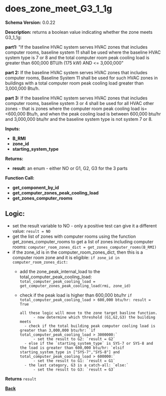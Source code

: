 # does_zone_meet_G3_1_1g
**Schema Version:** 0.0.22  

**Description:** returns a boolean value indicating whether the zone meets G3_1_1g:
 
**part1:** "If the baseline HVAC system serves HVAC zones that includes computer rooms,  baseline system 11 shall be used where the baseline HVAC system type is 7 or 8 and the total computer room peak cooling load is greater than 600,000 BTU/h (175 kW) AND <= 3,000,000"

**part 2:** If the baseline HVAC system serves HVAC zones that includes computer rooms,  Baseline System 11 shall be used for such HVAC zones in buildings with a total computer room peak cooling load greater than 3,000,000 Btu/h.

**part 3:** If the baseline HVAC system serves HVAC zones that includes computer rooms,  baseline system 3 or 4 shall be used for all HVAC other zones - that is zones where the computer room peak cooling load is= <600,000 Btu/h, and when the peak cooling load is between 600,000 btu/hr and 3,000,000 btu/hr and the baseline system type is not system 7 or 8.

**Inputs:** 
- **B_RMI**
- **zone_id**
- **starting_system_type**

**Returns:**  
- **result**: an enum - either NO or G1, G2, G3 for the 3 parts

**Function Call:**
- **get_component_by_id**
- **get_computer_zones_peak_cooling_load**
- **get_zones_computer_rooms**

## Logic:
- set the result variable to NO - only a positive test can give it a different value: `result = NO`
- get the list of zones with computer rooms using the function get_zones_computer_rooms to get a list of zones including computer rooms: `computer_room_zones_dict = get_zones_computer_rooms(B_RMI)`
- if the zone_id is in the computer_room_zones_dict, then this is a computer room zone and it is eligible: `if zone_id in computer_room_zones_dict:`
  - add the zone_peak_internal_load to the total_computer_peak_cooling_load: `total_computer_peak_cooling_load = get_computer_zones_peak_cooling_load(rmi, zone_id)`
  - check if the peak load is higher than 600,000 btu/hr `if total_computer_peak_cooling_load > 600,000 btu/hr: result = True`
  
    ```
    all these logic will move to the zone target basline function.
          - now determine which threshold (G1,G2,G3) the building meets
      - check if the total building peak computer cooling load is greater than 3,000,000 btu/hr: `if total_computer_peak_cooling_load > 3000000:`
          - set the result to G2: `result = G2`
      - else if the `starting_system_type` is SYS-7 or SYS-8 and the load is greater than 600,000 btu/hr: `elsif starting_system_type in ["SYS-7","SYS-8"] and total_computer_peak_cooling_load > 600000:`
          - set the result to G1: `result = G1`
      - the last category, G3 is a catch-all: `else:`
          - set the result to G3: `result = G3`
    
    ```
  
**Returns** `result`


**[Back](../_toc.md)**
